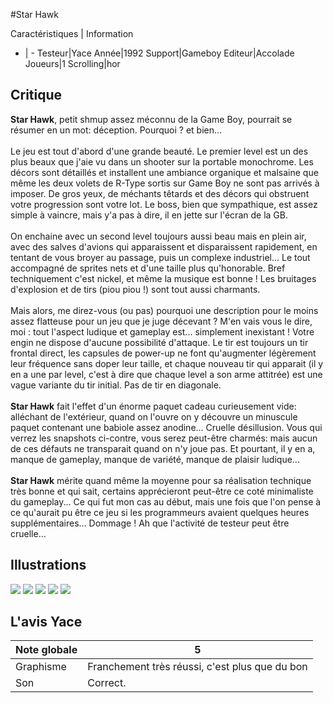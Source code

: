 #Star Hawk

Caractéristiques | Information
- | -
Testeur|Yace
Année|1992
Support|Gameboy
Editeur|Accolade
Joueurs|1
Scrolling|hor

## Critique
<b>Star Hawk</b>, petit shmup assez méconnu de la Game Boy, pourrait se résumer en un mot: déception. Pourquoi ? et bien...<br/><br/>Le jeu est tout d'abord d'une grande beauté. Le premier level est un des plus beaux que j'aie vu dans un shooter sur la portable monochrome. Les décors sont détaillés et installent une ambiance organique et malsaine que même les deux volets de R-Type sortis sur Game Boy ne sont pas arrivés à imposer. De gros yeux, de méchants têtards et des décors qui obstruent votre progression sont votre lot. Le boss, bien que sympathique, est assez simple à vaincre, mais y'a pas à dire, il en jette sur l'écran de la GB.<br/><br/>On enchaine avec un second level toujours aussi beau mais en plein air, avec des salves d'avions qui apparaissent et disparaissent rapidement, en tentant de vous broyer au passage, puis un complexe industriel... Le tout accompagné de sprites nets et d'une taille plus qu'honorable. Bref techniquement c'est nickel, et même la musique est bonne ! Les bruitages d'explosion et de tirs (piou piou !) sont tout aussi charmants.<br/><br/>Mais alors, me direz-vous (ou pas) pourquoi une description pour le moins assez flatteuse pour un jeu que je juge décevant ? M'en vais vous le dire, moi : tout l'aspect ludique et gameplay est... simplement inexistant ! Votre engin ne dispose d'aucune possibilité d'attaque. Le tir est toujours un tir frontal direct, les capsules de power-up ne font qu'augmenter légèrement leur fréquence sans doper leur taille, et chaque nouveau tir qui apparait  (il y en a une par level, c'est à dire que chaque level a son arme attitrée) est une vague variante du tir initial. Pas de tir en diagonale. <br/><br/><b>Star Hawk</b> fait l'effet d'un énorme paquet cadeau curieusement vide: alléchant de l'extérieur, quand on l'ouvre on y découvre un minuscule paquet contenant une babiole assez anodine... Cruelle désillusion. Vous qui verrez les snapshots ci-contre, vous serez peut-être charmés: mais aucun de ces défauts ne transparait quand on n'y joue pas. Et pourtant, il y en a, manque de gameplay, manque de variété, manque de plaisir ludique...<br/><br/><b>Star Hawk</b> mérite quand même la moyenne pour sa réalisation technique très bonne et qui sait, certains apprécieront peut-être ce coté minimaliste du gameplay... Ce qui fut mon cas au début, mais une fois que l'on pense à ce qu'aurait pu être ce jeu si les programmeurs avaient quelques heures supplémentaires... Dommage ! Ah que l'activité de testeur peut être cruelle...<br/>

## Illustrations
![](http://www.shmup.com/images/thumbs/img_fiche_1_912.bmp)
![](http://www.shmup.com/images/thumbs/img_fiche_2_912.bmp)
![](http://www.shmup.com/images/thumbs/img_fiche_3_912.bmp)
![](http://www.shmup.com/images/thumbs/img_fiche_4_912.gif)
![](http://www.shmup.com/images/thumbs/)

## L'avis Yace
Note globale|5
-|-
Graphisme|Franchement très réussi, c'est plus que du bon
Son|Correct.
